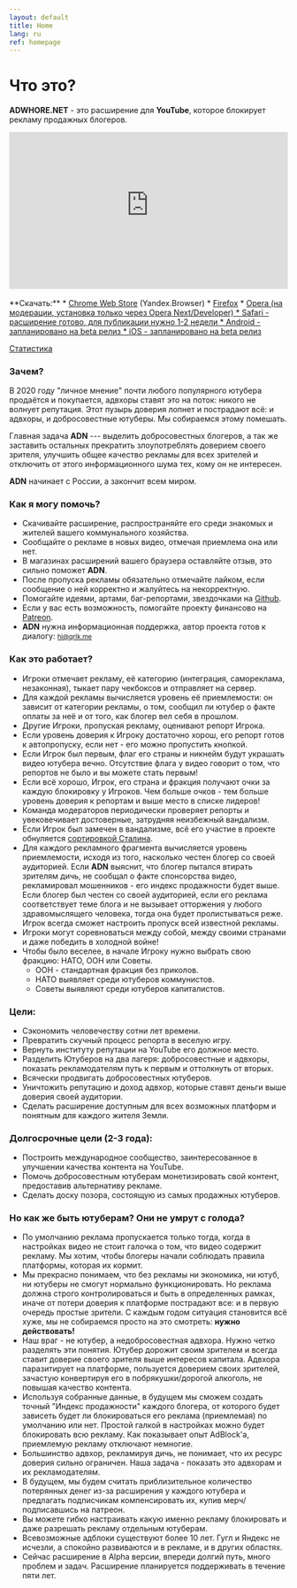 ```yaml
---
layout: default
title: Home
lang: ru
ref: homepage
---
```

# Что это?
**ADWHORE.NET** - это расширение для **YouTube**, которое блокирует рекламу продажных блогеров.  
<div style="position: relative; width: 100%; height: 0; padding-bottom: 56.25%">
<iframe style="position: absolute; top: 0; left: 0; width: 100%; height: 100%" src="https://www.youtube-nocookie.com/embed/0JTH5gG9vek" frameborder="0" allow="accelerometer; autoplay; encrypted-media; gyroscope; picture-in-picture" allowfullscreen></iframe>
</div>
<br>
**Скачать:**
* <a href = "https://chrome.google.com/webstore/detail/adwhorenet/emfkjghgdkajicmnicojahgojkemagcm">Chrome Web Store</a> (Yandex.Browser)
* <a href = "https://addons.mozilla.org/ru/firefox/addon/adwhore-net/">Firefox</a>
* <a href = "https://addons.opera.com/ru/extensions/details/adwhorenet/">Opera (на модерации, установка только через Opera Next/Developer)
* Safari - расширение готово, для публикации нужно 1-2 недели
* Android - запланировано на beta релиз
* iOS - запланировано на beta релиз

<a href = "https://adwhore.net/stats.html">Статистика</a>

### Зачем?

В 2020 году "личное мнение" почти любого популярного ютубера продаётся и покупается, адвхоры ставят это на поток: никого не волнует репутация. Этот пузырь доверия лопнет и пострадают всё: и адвхоры, и добросовестные ютуберы. Мы собираемся этому помешать.    

Главная задача **ADN** --- выделить добросовестных блогеров, а так же заставить остальных прекратить злоупотреблять доверием своего зрителя, улучшить общее качество рекламы для всех зрителей и отключить от этого информационного шума тех, кому он не интересен.

**ADN** начинает с России, а закончит всем миром.

### Как я могу помочь?
*   Скачивайте расширение, распространяйте его среди знакомых и жителей вашего коммунального хозяйства.
*   Сообщайте о рекламе в новых видео, отмечая приемлема она или нет.
*   В магазинах расширений вашего браузера оставляйте отзыв, это сильно поможет **ADN**.
*   После пропуска рекламы обязательно отмечайте лайком, если сообщение о ней корректно и жалуйтесь на некорректную.
*   Помогайте идеями, артами, баг-репортами, звездочками на <a href="https://github.com/qrlk/adwhore.net">Github</a>.
*   Если у вас есть возможность, помогайте проекту финансово на <a href="https://patreon.com/qrlk">Patreon</a>.
*   **ADN** нужна информационная поддержка, автор проекта готов к диалогу: <small><a href="mailto:hi@qrlk.me">hi@qrlk.me</a></small>

### Как это работает?

*   Игроки отмечает рекламу, её категорию (интеграция, самореклама, незаконная), тыкает пару чекбоксов и отправляет на сервер.
*   Для каждой рекламы вычисляется уровень её приемлемости: он зависит от категории рекламы, о том, сообщил ли ютубер о факте оплаты за неё и от того, как блогер вел себя в прошлом.
*   Другие Игроки, пропуская рекламу, оценивают репорт Игрока.
*   Если уровень доверия к Игроку достаточно хорош, его репорт готов к автопропуску, если нет - его можно пропустить кнопкой.
*   Если Игрок был первым, флаг его страны и никнейм будут украшать видео ютубера вечно. Отсутствие флага у видео говорит о том, что репортов не было и вы можете стать первым!
*   Если всё хорошо, Игрок, его страна и фракция получают очки за каждую блокировку у Игроков. Чем больше очков - тем больше уровень доверия к репортам и выше место в списке лидеров!
*   Команда модераторов периодически проверяет репорты и увековечивает достоверные, затрудняя неизбежный вандализм. 
*   Если Игрок был замечен в вандализме, всё его участие в проекте обнуляется <a href = "https://github.com/gustavo-depaula/stalin-sort">сортировкой Сталина</a>.
*   Для каждого рекламного фрагмента вычисляется уровень приемлемости, исходя из того, насколько честен блогер со своей аудиторией. Если **ADN** выяснит, что блогер пытался втирать зрителям дичь, не сообщал о факте спонсорства видео, рекламировал мошенников - его индекс продажности будет выше. Если блогер был честен со своей аудиторией, если его реклама соответствует теме блога и не вызывает отторжения у любого здравомыслящего человека, тогда она будет пролистываться реже. Игрок всегда сможет настроить пропуск всей известной рекламы.
*   Игроки могут соревноваться между собой, между своими странами и даже победить в холодной войне!
*   Чтобы было веселее, в начале Игроку нужно выбрать свою фракцию: НАТО, ООН или Советы. 
    * ООН - стандартная фракция без приколов.
    * НАТО выявляет среди ютуберов коммунистов.
    * Советы выявляют среди ютуберов капиталистов.   
    
### Цели:

*   Сэкономить человечеству сотни лет времени.
*   Превратить скучный процесс репорта в веселую игру.
*   Вернуть институту репутации на YouTube его должное место.
*   Разделить Ютуберов на два лагеря: добросовестные и адвхоры, показать рекламодателям путь к первым и оттолкнуть от вторых.
*   Всячески продвигать добросовестных ютуберов.
*   Уничтожить репутацию и доход адвхор, которые ставят деньги выше доверия своей аудитории.
*   Сделать расширение доступным для всех возможных платформ и понятным для каждого жителя Земли.

### Долгосрочные цели (2-3 года):
*   Построить международное сообщество, заинтересованное в улучшении качества контента на YouTube.
*   Помочь добросовестным ютуберам монетизировать свой контент, предоставив альтернативу рекламе.
*   Сделать доску позора, состоящую из самых продажных ютуберов.

### Но как же быть ютуберам? Они не умрут с голода?
*   По умолчанию реклама пропускается только тогда, когда в настройках видео не стоит галочка о том, что видео содержит рекламу. Мы хотим, чтобы блогеры начали соблюдать правила платформы, которая их кормит.
*   Мы прекрасно понимаем, что без рекламы ни экономика, ни ютуб, ни ютуберы не смогут нормально функционировать. Но реклама должна строго контролироваться и быть в определенных рамках, иначе от потери доверия к платформе пострадают все: и в первую очередь простые зрители. С каждым годом ситуация становится всё хуже, мы не собираемся просто на это смотреть: **нужно действовать!**
*   Наш враг - не ютубер, а недобросовестная адвхора. Нужно четко разделять эти понятия. Ютубер дорожит своим зрителем и всегда ставит доверие своего зрителя выше интересов капитала. Адвхора паразитирует на платформе, пользуется доверием своих зрителей, зачастую конвертируя его в побрякушки/дорогой алкоголь, не повышая качество контента.
*   Используя собранные данные, в будущем мы сможем создать точный "Индекс продажности" каждого блогера, от которого будет зависеть будет ли блокироваться его реклама (приемлемая) по умолчанию или нет. Простой галкой в настройках можно будет блокировать всю рекламу. Как показывает опыт AdBlock'a, приемлемую рекламу отключают немногие.
*   Большинство адвхор, рекламируя дичь, не понимает, что их ресурс доверия сильно ограничен. Наша задача - показать это адвхорам и их рекламодателям.
*   В будущем, мы будем считать приблизительное количество потерянных денег из-за расширения у каждого ютубера и предлагать подписчикам компенсировать их, купив мерч/подписавшись на патреон.
*   Вы можете гибко настраивать какую именно рекламу блокировать и даже разрешать рекламу отдельным ютуберам.
*   Всевозможные адблоки существуют более 10 лет. Гугл и Яндекс не исчезли, а спокойно развиваются и в рекламе, и в других областях.
*   Сейчас расширение в Alpha версии, впереди долгий путь, много проблем и задач. Расширение планируется поддерживать в течение пяти лет.